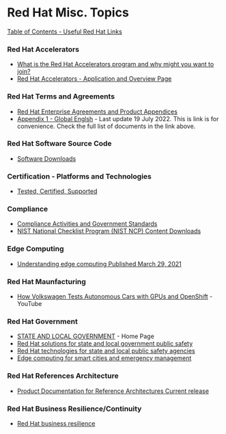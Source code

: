 # Red Hat Misc. Topics

[Table of Contents - Useful Red Hat Links](https://github.com/pslucas0212/UsefulRedHatLinks)

### Red Hat Accelerators
- [What is the Red Hat Accelerators program and why might you want to join?](https://www.redhat.com/sysadmin/what-red-hat-accelerators)
- [Red Hat Accelerators - Application and Overview Page](https://access.redhat.com/accelerators)

### Red Hat Terms and Agreements
- [Red Hat Enterprise Agreements and Product Appendices](https://www.redhat.com/en/about/agreements)
- [Appendix 1 - Global Englsh](https://www.redhat.com/licenses/Appendix_1_Global_English_20220719.pdf) - Last update 19 July 2022.  This is link is for convenience.  Check the full list of documents in the link above.

### Red Hat Software Source Code
- [Software Downloads](https://access.redhat.com/jbossnetwork/restricted/listSoftware.html)

### Certification - Platforms and Technologies
- [Tested, Certified, Supported](https://catalog.redhat.com/#/ecosystem)

### Compliance
- [Compliance Activities and Government Standards](https://access.redhat.com/articles/2918071)
- [NIST National Checklist Program (NIST NCP) Content Downloads](https://access.redhat.com/articles/4410531)

### Edge Computing
- [Understanding edge computing Published March 29, 2021](https://www.redhat.com/en/topics/edge-computing)

### Red Hat Maunfacturing
- [How Volkswagen Tests Autonomous Cars with GPUs and OpenShift](https://cloud.redhat.com/blog/how-volkswagen-tests-autonomous-cars-with-gpus-and-openshift) - YouTube

### Red Hat Government
- [STATE AND LOCAL GOVERNMENT](https://www.redhat.com/en/solutions/public-sector/state-and-local) - Home Page
- [Red Hat solutions for state and local government public safety](https://www.redhat.com/en/about/videos/red-hat-solutions-state-and-local-government-public-safety)
- [Red Hat technologies for state and local public safety agencies](https://www.redhat.com/en/resources/state-local-government-public-safety-brief)
- [Edge computing for smart cities and emergency management](https://www.redhat.com/rhdc/managed-files/ve-smart-cities-edge-brief-f27953wg-202104-en.pdf) 

### Red Hat References Architecture
- [Product Documentation for Reference Architectures Current release](https://access.redhat.com/documentation/en-us/reference_architectures/current) 

### Red Hat Business Resilience/Continuity
- [Red Hat business resilience](https://www.redhat.com/en/about/here-to-help/business-continuity)
